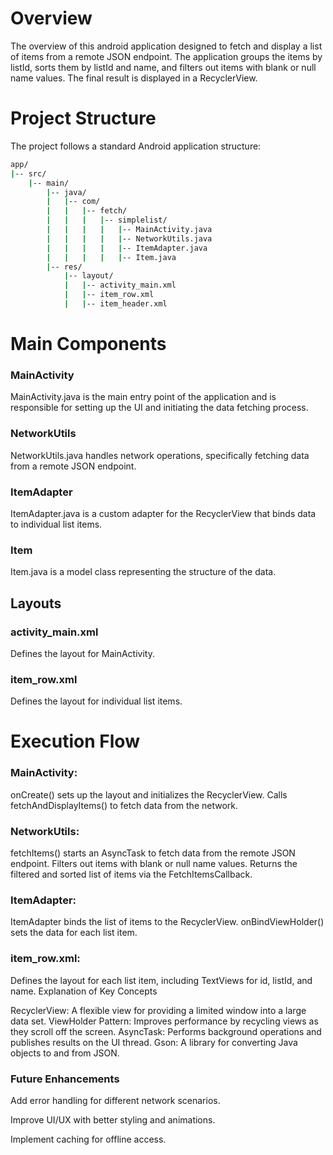# Overview
The overview of this android application designed to fetch and display a list of items from a remote JSON endpoint. The application groups the items by listId, sorts them by listId and name, and filters out items with blank or null name values.
The final result is displayed in a RecyclerView.

# Project Structure
The project follows a standard Android application structure:
```bash
app/
|-- src/
    |-- main/
        |-- java/
        |   |-- com/
        |   |   |-- fetch/
        |   |   |   |-- simplelist/
        |   |   |   |   |-- MainActivity.java
        |   |   |   |   |-- NetworkUtils.java
        |   |   |   |   |-- ItemAdapter.java
        |   |   |   |   |-- Item.java
        |-- res/
            |-- layout/
            |   |-- activity_main.xml
            |   |-- item_row.xml
            |   |-- item_header.xml
```


# Main Components
### MainActivity
MainActivity.java is the main entry point of the application and is responsible for setting up the UI and initiating the data fetching process.
### NetworkUtils
NetworkUtils.java handles network operations, specifically fetching data from a remote JSON endpoint.
### ItemAdapter
ItemAdapter.java is a custom adapter for the RecyclerView that binds data to individual list items.
### Item
Item.java is a model class representing the structure of the data.
## Layouts
### activity_main.xml
Defines the layout for MainActivity.
### item_row.xml
Defines the layout for individual list items.

# Execution Flow

### MainActivity:
onCreate() sets up the layout and initializes the RecyclerView.
Calls fetchAndDisplayItems() to fetch data from the network.

### NetworkUtils:

fetchItems() starts an AsyncTask to fetch data from the remote JSON endpoint.
Filters out items with blank or null name values.
Returns the filtered and sorted list of items via the FetchItemsCallback.

### ItemAdapter:

ItemAdapter binds the list of items to the RecyclerView.
onBindViewHolder() sets the data for each list item.


### item_row.xml:

Defines the layout for each list item, including TextViews for id, listId, and name.
Explanation of Key Concepts

RecyclerView: A flexible view for providing a limited window into a large data set.
ViewHolder Pattern: Improves performance by recycling views as they scroll off the screen.
AsyncTask: Performs background operations and publishes results on the UI thread.
Gson: A library for converting Java objects to and from JSON.


### Future Enhancements
Add error handling for different network scenarios.

Improve UI/UX with better styling and animations.

Implement caching for offline access.
